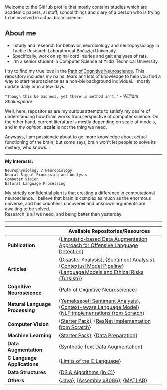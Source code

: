 Welcome to the GitHub profile that mostly contains studies which are academic papers, ai stuff, school things and diary of a person who is trying to be involved in actual brain science.



## About me

* I study and research for behavior, neurobiology and neurophysiology in Tactile Research Laboratory at Boğaziçi University.
* Specifically, work on spinal cord injuries and gait analyses of rats.
* I'm a senior student in Computer Science at Yildiz Technical University.

I try to find my true love in the [Path of Cognitive Neuroscience](https://github.com/Toygarr/cognitive-neuroscience). This repository includes my pains, tears and lots of knowledge to help you find a way to start neuroscience as a non-bio background individual. I mostly update daily or in a few days.

```"Though this be madness, yet there is method in’t."``` \- *William Shakespeare*

Well, here, repositories are my curious attempts to satisfy my desire of understanding how brain works from perspective of computer science. On the other hand, current literature is mostly depending on scale of models, and *in my opinion*, **scale** is not the thing we need. 

Anyways, I am passionate about to get more knowledge about actual functioning of the brain, but some says, brain won't let people to solve its mistery, who knows...

---

**My Interests:** <br/>
```
Neurophysiology / Neurobiology
Neural Signal Processing and Analysis
Computer Vision
Natural Language Processing
```

My	strictly confidential plan is that creating a difference in computational neuroscience. I believe that brain is complex as much as the enormous universe, and has countless uncovered and unknown arguments are awaiting to be solved. <br/> Research is all we need, and being better than yesterday.


 _____

|   | Available Repositories/Resources |
| --- | --- |
| **Publication** | {[Linguistic-based Data Augmentation Approach for Offensive Language Detection](https://github.com/Toygarr/lingda)}|
| **Articles** | {[Disaster Analysis](https://github.com/Toygarr/classification-of-disaster-related-tweets)}, {[Sentiment Analysis](https://github.com/Toygarr/Sentiment-Analysis-for-Yemeksepeti-Reviews-in-Turkish/blob/main/Yemeksepeti%20Sentiment%20Analysis%20using%20word2vec%2C%20CNN%20and%20BiLSTM.pdf)}, {[Contextual Model Pipeline](https://github.com/Toygarr/Sentiment-aware-Model-to-Classify-Tweets-in-Real-Time/blob/main/project%20paper/Contextual%20Model%20for%20Sentiment%20Extraction%20from%20Tweets.pdf)}<br/>  {[Language Models and Ethical Risks (Turkish)](https://github.com/Toygarr/Language-Models-and-Ethical-Risks/blob/main/Dil_Modelleri_ve_Etik.pdf)}|
| **Cognitive Neuroscience** | {[Path of Cognitive Neuroscience](https://github.com/Toygarr/cognitive-neuroscience)} |
| **Natural Language Processing** | {[Yemeksepeti Sentiment Analysis](https://github.com/Toygarr/Sentiment-Analysis-for-Yemeksepeti-Reviews-in-Turkish/blob/main/yemeksepeti-sentiment-analysis.ipynb)}, {[Context-aware Language Model](https://github.com/Toygarr/Sentiment-aware-Model-to-Classify-Tweets-in-Real-Time/blob/main/sentiment-aware-contextual-model-for-tweets.ipynb)}<br/> {[NLP Implementations from Scratch](https://github.com/Toygarr/nlp-implementations-from-scratch)} |
| **Computer Vision** | {[Starter Pack](https://github.com/Toygarr/exploring-computer-vision)}, {[ResNet Implementation from Scratch](https://github.com/Toygarr/resnet-implementation-for-image-classification/blob/main/resnet-implementation-for-image-classification.ipynb)} |
| **Machine Learning** | {[Starter Pack](https://github.com/Toygarr/exploring-machine-learning)}, {[Data Preparation](https://github.com/Toygarr/Data-Preparation)} | 
| **Data Augmentation** | {[Synthetic Text Data Augmentation](https://github.com/Toygarr/synthetic-text-data-augmentation)} | 
| **C Language Applications** | {[Limits of the C Language](https://github.com/Toygarr/c-programming)}| 
| **Data Structures** | {[DS & Algorithms (in C)](https://github.com/Toygarr/data-structures)}|
| **Others** | {[Java](https://github.com/Toygarr/Java)}, {[Assembly x8086](https://github.com/Toygarr/Assembly-x8086)}, {[MATLAB](https://github.com/Toygarr/MATLAB)}  | 
